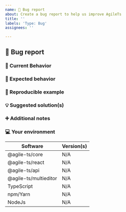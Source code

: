 ```yaml
---
name: 🐛 Bug report
about: Create a bug report to help us improve AgileTs
title: ''
labels: 'Type: Bug'
assignees: ''

---
```


## 🐛 Bug report

### 🤖 Current Behavior

<!-- Explain your problem (e.g. with screenshots, text, code snippets) in detail -->

### 🎯 Expected behavior

<!-- A clear and concise description of what you expected to happen. -->

### 📄 Reproducible example

<!-- Create a simple example that reproduces your problem in a code sandbox 
     (like this one: https://codesandbox.io/s/issue-219-ufcck?file=/src/main.js) -->

### 💡 Suggested solution(s)

<!-- How could we solve this bug? What changes would need to made to AgileTs? Any idea? -->

### ➕ Additional notes

<!-- Add additional context about the problem here. (optional) -->

### 💻 Your environment

<!-- What version/s of AgileTs are you using? -->

| Software              | Version(s) |
| ----------------------| ---------- |
| @agile-ts/core        | N/A
| @agile-ts/react       | N/A
| @agile-ts/api         | N/A
| @agile-ts/multieditor | N/A
| TypeScript            | N/A
| npm/Yarn              | N/A
| NodeJs                | N/A
<!-- Any additional important version notes? -->
